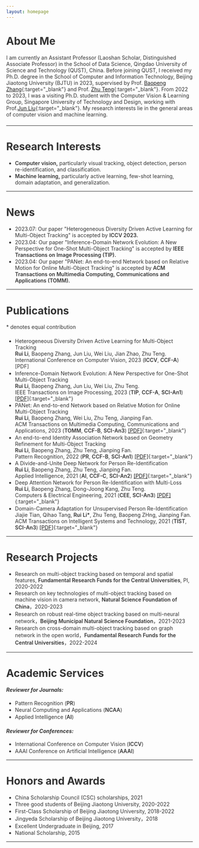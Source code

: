 ```yaml
---
layout: homepage
---
```


# About Me

I am currently an Assistant Professor (Laoshan Scholar, Distinguished Associate Professor) in the School of Data Science, Qingdao University of Science and Technology (QUST), China. Before joining QUST, I received my Ph.D. degree in the School of Computer and Information Technology, Beijing Jiaotong University (BJTU) in 2023, supervised by Prof. [Baopeng Zhang](http://faculty.bjtu.edu.cn/8221/){:target="_blank"} and Prof. [Zhu Teng](http://faculty.bjtu.edu.cn/8902/){:target="_blank"}. From 2022 to 2023, I was a visiting Ph.D. student with the Computer Vision & Learning Group, Singapore University of Technology and Design, working with Prof.[Jun Liu](https://people.sutd.edu.sg/~jun_liu/){:target="_blank"}. My research interests lie in the general areas of computer vision and machine learning.

***

# Research Interests
- **Computer vision,** particularly visual tracking, object detection, person re-identification, and classification.
- **Machine learning,** particularly active learning, few-shot learning, domain adaptation, and generalization.

***

# News
- 2023.07: Our paper "Heterogeneous Diversity Driven Active Learning for Multi-Object Tracking" is accepted by **ICCV 2023.**
- 2023.04: Our paper "Inference-Domain Network Evolution: A New Perspective for One-Shot Multi-Object Tracking" is accepted by **IEEE Transactions on Image Processing (TIP).**
- 2023.04: Our paper "PANet: An end-to-end Network based on Relative Motion for Online Multi-Object Tracking" is accepted by **ACM Transactions on Multimedia Computing, Communications and Applications (TOMM).**


***

# Publications

\* denotes equal contribution

- Heterogeneous Diversity Driven Active Learning for Multi-Object Tracking <br>
  **Rui Li**, Baopeng Zhang, Jun Liu, Wei Liu, Jian Zhao, Zhu Teng. <br>
  International Conference on Computer Vision, 2023 (**ICCV**, **CCF-A**) [PDF]
- Inference-Domain Network Evolution: A New Perspective for One-Shot Multi-Object Tracking <br>
  **Rui Li**, Baopeng Zhang, Jun Liu, Wei Liu, Zhu Teng. <br>
  IEEE Transactions on Image Processing, 2023 (**TIP**, **CCF-A**, **SCI-An1**) [[PDF]](https://ieeexplore.ieee.org/stamp/stamp.jsp?tp=&arnumber=10091759){:target="_blank"}
- PANet: An end-to-end Network based on Relative Motion for Online Multi-Object Tracking <br>
  **Rui Li**, Baopeng Zhang, Wei Liu, Zhu Teng, Jianping Fan. <br>
  ACM Transactions on Multimedia Computing, Communications and Applications, 2023 (**TOMM**, **CCF-B**, **SCI-An3**) [[PDF]](https://dl.acm.org/doi/pdf/10.1145/3595379){:target="_blank"} 
- An end-to-end Identity Association Network based on Geometry Refinement for Multi-Object Tracking <br>
  **Rui Li**, Baopeng Zhang, Zhu Teng, Jianping Fan. <br>
  Pattern Recognition, 2022 (**PR**, **CCF-B**, **SCI-An1**) [[PDF]](https://www.sciencedirect.com/science/article/pii/S0031320322002199){:target="_blank"}  
- A Divide-and-Unite Deep Network for Person Re-Identification <br>
  **Rui Li**, Baopeng Zhang, Zhu Teng, Jianping Fan. <br>
  Applied Intelligence, 2021 (**AI**, **CCF-C**, **SCI-An2**) [[PDF]](https://link.springer.com/article/10.1007/s10489-020-01880-4){:target="_blank"} 
- Deep Attention Network for Person Re-Identification with Multi-Loss <br>
  **Rui Li**, Baopeng Zhang, Dong-Joong Kang, Zhu Teng. <br>
  Computers & Electrical Engineering, 2021 (**CEE**, **SCI-An3**) [[PDF]](https://www.sciencedirect.com/science/article/abs/pii/S0045790619311395){:target="_blank"}
- Domain-Camera Adaptation for Unsupervised Person Re-Identification <br>
  Jiajie Tian, Qihao Tang, **Rui Li\***, Zhu Teng, Baopeng ZHng, Jianping Fan. <br>
  ACM Transactions on Intelligent Systems and Technology, 2021 (**TIST**, **SCI-An3**) [[PDF]](https://dl.acm.org/doi/pdf/10.1145/3454130){:target="_blank"}
  
***

# Research Projects 
- Research on multi-object tracking based on temporal and spatial features, **Fundamental Research Funds for the Central Universities**, PI, 2020-2022
- Research on key technologies of multi-object tracking based on machine vision in camera network, **Natural Science Foundation of China**，2020-2023
- Research on robust real-time object tracking based on multi-neural network，**Beijing Municipal Natural Science Foundation**，2021-2023
- Research on cross-domain multi-object tracking based on graph network in the open world，**Fundamental Research Funds for the Central Universities**，2022-2024

***

# Academic Services

#### *Reviewer for Journals:*
- Pattern Recognition (**PR**)
- Neural Computing and Applications (**NCAA**)
- Applied Intelligence (**AI**)
  
#### *Reviewer for Conferences:*
- International Conference on Computer Vision (**ICCV**)
- AAAI Conference on Artificial Intelligence (**AAAI**)

***

# Honors and Awards

- China Scholarship Council (CSC) scholarships, 2021
- Three good students of Beijing Jiaotong University, 2020-2022
- First-Class Scholarship of Beijing Jiaotong University, 2018-2022
- Jingyeda Scholarship of Beijing Jiaotong University，2018
- Excellent Undergraduate in Beijing, 2017
- National Scholarship, 2015

***

<script>
var _hmt = _hmt || [];
(function() {
  var hm = document.createElement("script");
  hm.src = "https://hm.baidu.com/hm.js?e65e40065b1673fb2d43f64d90aed14d";
  var s = document.getElementsByTagName("script")[0]; 
  s.parentNode.insertBefore(hm, s);
})();
</script>

<style type="text/css">
  body{
    color: #333333;
  }
  p {
    margin: 0 0 1.5em 0;
  }
  li{
    padding-bottom: 0.1em;
  }
  strong{
    font-weight: 600;
  }
  b{
    font-weight: 600;
    color: #1677D2;
  }
</style>

